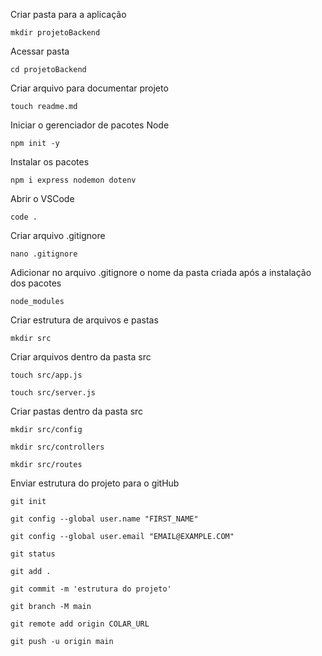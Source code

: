 Criar pasta para a aplicação
```
mkdir projetoBackend
```

Acessar pasta
```
cd projetoBackend
```

Criar arquivo para documentar projeto
```
touch readme.md
```

Iniciar o gerenciador de pacotes Node
```
npm init -y
```

Instalar os pacotes
```
npm i express nodemon dotenv
```

Abrir o VSCode
```
code .
```

Criar arquivo .gitignore
```
nano .gitignore
```

Adicionar no arquivo .gitignore o nome da pasta criada após a instalação dos pacotes
```
node_modules
```

Criar estrutura de arquivos e pastas
```
mkdir src
```

Criar arquivos dentro da pasta src
```
touch src/app.js
```

```
touch src/server.js
```

Criar pastas dentro da pasta src
```
mkdir src/config
```

```
mkdir src/controllers
```

```
mkdir src/routes
```

Enviar estrutura do projeto para o gitHub
```
git init
```

```
git config --global user.name "FIRST_NAME"
```

```
git config --global user.email "EMAIL@EXAMPLE.COM"
```

```
git status
```

```
git add .
```

```
git commit -m 'estrutura do projeto'
```

```
git branch -M main
```

```
git remote add origin COLAR_URL
```

```
git push -u origin main
```